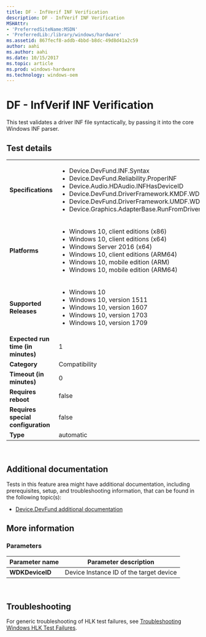```yaml
---
title: DF - InfVerif INF Verification
description: DF - InfVerif INF Verification
MSHAttr:
- 'PreferredSiteName:MSDN'
- 'PreferredLib:/library/windows/hardware'
ms.assetid: 867fecf8-addb-4bbd-b8dc-49d8d41a2c59
author: aahi
ms.author: aahi
ms.date: 10/15/2017
ms.topic: article
ms.prod: windows-hardware
ms.technology: windows-oem
---
```


# <span id="p_hlk_test.bbcc1b46-d0bf-46c8-85b4-2cd62df34a20"></span>DF - InfVerif INF Verification


This test validates a driver INF file syntactically, by passing it into the core Windows INF parser.

## Test details
|||
|---|---|
| **Specifications**  | <ul><li>Device.DevFund.INF.Syntax</li><li>Device.DevFund.Reliability.ProperINF</li><li>Device.Audio.HDAudio.INFHasDeviceID</li><li>Device.DevFund.DriverFramework.KMDF.WDFProperINF</li><li>Device.DevFund.DriverFramework.UMDF.WDFProperINF</li><li>Device.Graphics.AdapterBase.RunFromDriverStore</li></ul> |  
| **Platforms**   | <ul><li>Windows 10, client editions (x86)</li><li>Windows 10, client editions (x64)</li><li>Windows Server 2016 (x64)</li><li>Windows 10, client editions (ARM64)</li><li>Windows 10, mobile edition (ARM)</li><li>Windows 10, mobile edition (ARM64)</li></ul> |
| **Supported Releases** | <ul><li>Windows 10</li><li>Windows 10, version 1511</li><li>Windows 10, version 1607</li><li>Windows 10, version 1703</li><li>Windows 10, version 1709</li></ul> |
|**Expected run time (in minutes)**| 1 |
|**Category**| Compatibility |
|**Timeout (in minutes)**| 0 |
|**Requires reboot**| false |
|**Requires special configuration**| false |
|**Type**| automatic |

 

## <span id="Additional_documentation"></span><span id="additional_documentation"></span><span id="ADDITIONAL_DOCUMENTATION"></span>Additional documentation


Tests in this feature area might have additional documentation, including prerequisites, setup, and troubleshooting information, that can be found in the following topic(s):

-   [Device.DevFund additional documentation](device-devfund-additional-documentation.md)

## <span id="More_information"></span><span id="more_information"></span><span id="MORE_INFORMATION"></span>More information


### <span id="Parameters"></span><span id="parameters"></span><span id="PARAMETERS"></span>Parameters

| Parameter name  | Parameter description                   |
|-----------------|-----------------------------------------|
| **WDKDeviceID** | Device Instance ID of the target device |

 

## <span id="Troubleshooting"></span><span id="troubleshooting"></span><span id="TROUBLESHOOTING"></span>Troubleshooting


For generic troubleshooting of HLK test failures, see [Troubleshooting Windows HLK Test Failures](..\user\troubleshooting-windows-hlk-test-failures.md).

 

 






